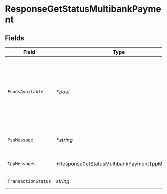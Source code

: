 # ResponseGetStatusMultibankPayment


## Fields

| Field                                                                                                                                                                            | Type                                                                                                                                                                             | Required                                                                                                                                                                         | Description                                                                                                                                                                      | Example                                                                                                                                                                          |
| -------------------------------------------------------------------------------------------------------------------------------------------------------------------------------- | -------------------------------------------------------------------------------------------------------------------------------------------------------------------------------- | -------------------------------------------------------------------------------------------------------------------------------------------------------------------------------- | -------------------------------------------------------------------------------------------------------------------------------------------------------------------------------- | -------------------------------------------------------------------------------------------------------------------------------------------------------------------------------- |
| `FundsAvailable`                                                                                                                                                                 | **bool*                                                                                                                                                                          | :heavy_minus_sign:                                                                                                                                                               | Este dato es contenido si es soportado por el ASPSP, si una confirmación de fondos ha sido realizada y si el "transactionStatus" es alguno de los siguientes •ACTC•  ACWC•  ACCP | true                                                                                                                                                                             |
| `PsuMessage`                                                                                                                                                                     | **string*                                                                                                                                                                        | :heavy_minus_sign:                                                                                                                                                               | Texto enviado al TPP a través del HUB para ser mostrado al PSU.                                                                                                                  | Mensaje de ejemplo                                                                                                                                                               |
| `TppMessages`                                                                                                                                                                    | [*ResponseGetStatusMultibankPaymentTppMessages](../../models/shared/responsegetstatusmultibankpaymenttppmessages.md)                                                             | :heavy_minus_sign:                                                                                                                                                               | Mensaje para el TPP enviado a través del HUB.                                                                                                                                    |                                                                                                                                                                                  |
| `TransactionStatus`                                                                                                                                                              | *string*                                                                                                                                                                         | :heavy_check_mark:                                                                                                                                                               | Estado de la transacción.                                                                                                                                                        | ACCP                                                                                                                                                                             |
